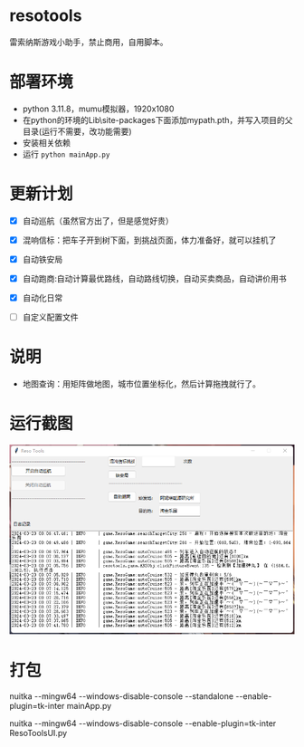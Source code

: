 <!--
 * @Author: Achetair
 * @Date: 2024-03-11 22:12:32
 * @LastEditors: Achetair
 * @LastEditTime: 2024-04-11 00:18:20
 * @Description: 
-->
# resotools
 
雷索纳斯游戏小助手，禁止商用，自用脚本。

# 部署环境

* python 3.11.8，mumu模拟器，1920x1080
* 在python的环境的Lib\site-packages下面添加mypath.pth，并写入项目的父目录(运行不需要，改功能需要)
* 安装相关依赖 
* 运行 <code>python mainApp.py</code>

# 更新计划

- [x] 自动巡航（虽然官方出了，但是感觉好贵）

- [x] 混响信标：把车子开到树下面，到挑战页面，体力准备好，就可以挂机了

- [x] 自动铁安局

- [x] 自动跑商:自动计算最优路线，自动路线切换，自动买卖商品，自动讲价用书

- [x] 自动化日常

- [ ] 自定义配置文件

# 说明

* 地图查询：用矩阵做地图，城市位置坐标化，然后计算拖拽就行了。

# 运行截图

![](readme/runningui.png)


# 打包

nuitka --mingw64 --windows-disable-console --standalone --enable-plugin=tk-inter mainApp.py

nuitka --mingw64 --windows-disable-console --enable-plugin=tk-inter ResoToolsUI.py